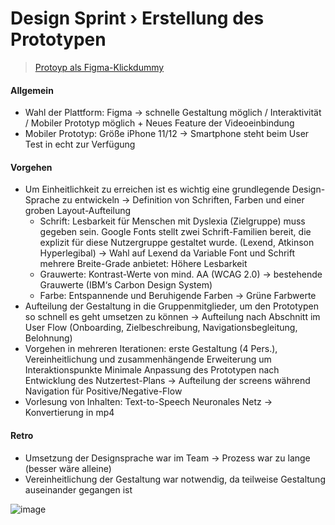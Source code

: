 # Design Sprint › Erstellung des Prototypen

> [Protoyp als Figma-Klickdummy](https://www.figma.com/proto/Y3n3YfCirgUVYRKMAOvu4v/Sprint-Week-Prototype?node-id=2-48&starting-point-node-id=495%3A11064&comments-enabled=1&locale=en)

#### Allgemein
- Wahl der Plattform: Figma -> schnelle Gestaltung möglich / Interaktivität / Mobiler Prototyp möglich + Neues Feature der Videoeinbindung
- Mobiler Prototyp: Größe iPhone 11/12 -> Smartphone steht beim User Test in echt zur Verfügung

#### Vorgehen
- Um Einheitlichkeit zu erreichen ist es wichtig eine grundlegende Design-Sprache zu entwickeln -> Definition von Schriften, Farben und einer groben Layout-Aufteilung
  - Schrift: Lesbarkeit für Menschen mit Dyslexia (Zielgruppe) muss gegeben sein. Google Fonts stellt zwei Schrift-Familien bereit, die explizit für diese Nutzergruppe gestaltet wurde. (Lexend, Atkinson Hyperlegibal) -> Wahl auf Lexend da Variable Font und Schrift mehrere Breite-Grade anbietet: Höhere Lesbarkeit
  - Grauwerte: Kontrast-Werte von mind. AA (WCAG 2.0) -> bestehende Grauwerte (IBM‘s Carbon Design System)
  - Farbe: Entspannende und Beruhigende Farben -> Grüne Farbwerte
- Aufteilung der Gestaltung in die Gruppenmitglieder, um den Prototypen so schnell es geht umsetzen zu können -> Aufteilung nach Abschnitt im User Flow (Onboarding, Zielbeschreibung, Navigationsbegleitung, Belohnung)
- Vorgehen in mehreren Iterationen: erste Gestaltung (4 Pers.), Vereinheitlichung und zusammenhängende Erweiterung um Interaktionspunkte
Minimale Anpassung des Prototypen nach Entwicklung des Nutzertest-Plans -> Aufteilung der screens während Navigation für Positive/Negative-Flow
- Vorlesung von Inhalten: Text-to-Speech Neuronales Netz -> Konvertierung in mp4

#### Retro
- Umsetzung der Designsprache war im Team -> Prozess war zu lange (besser wäre alleine)
- Vereinheitlichung der Gestaltung war notwendig, da teilweise Gestaltung auseinander gegangen ist


![image](https://user-images.githubusercontent.com/19761338/216335828-ed080167-a3f1-4d5d-9b4d-128f18ab4f65.png)
